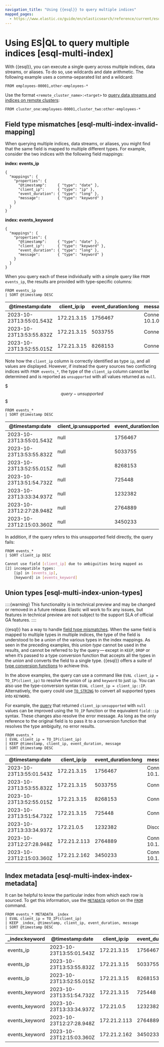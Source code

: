 ```yaml
---
navigation_title: "Using {{esql}} to query multiple indices"
mapped_pages:
  - https://www.elastic.co/guide/en/elasticsearch/reference/current/esql-multi-index.html
---
```




# Using ES|QL to query multiple indices [esql-multi-index]


With {{esql}}, you can execute a single query across multiple indices, data streams, or aliases. To do so, use wildcards and date arithmetic. The following example uses a comma-separated list and a wildcard:

```esql
FROM employees-00001,other-employees-*
```

Use the format `<remote_cluster_name>:<target>` to [query data streams and indices on remote clusters](esql-cross-clusters.md):

```esql
FROM cluster_one:employees-00001,cluster_two:other-employees-*
```


## Field type mismatches [esql-multi-index-invalid-mapping] 

When querying multiple indices, data streams, or aliases, you might find that the same field is mapped to multiple different types. For example, consider the two indices with the following field mappings:

**index: events_ip**

```
{
  "mappings": {
    "properties": {
      "@timestamp":     { "type": "date" },
      "client_ip":      { "type": "ip" },
      "event_duration": { "type": "long" },
      "message":        { "type": "keyword" }
    }
  }
}
```

**index: events_keyword**

```
{
  "mappings": {
    "properties": {
      "@timestamp":     { "type": "date" },
      "client_ip":      { "type": "keyword" },
      "event_duration": { "type": "long" },
      "message":        { "type": "keyword" }
    }
  }
}
```

When you query each of these individually with a simple query like `FROM events_ip`, the results are provided with type-specific columns:

```esql
FROM events_ip
| SORT @timestamp DESC
```

| @timestamp:date | client_ip:ip | event_duration:long | message:keyword |
| --- | --- | --- | --- |
| 2023-10-23T13:55:01.543Z | 172.21.3.15 | 1756467 | Connected to 10.1.0.1 |
| 2023-10-23T13:53:55.832Z | 172.21.3.15 | 5033755 | Connection error |
| 2023-10-23T13:52:55.015Z | 172.21.3.15 | 8268153 | Connection error |

Note how the `client_ip` column is correctly identified as type `ip`, and all values are displayed. However, if instead the query sources two conflicting indices with `FROM events_*`, the type of the `client_ip` column cannot be determined and is reported as `unsupported` with all values returned as `null`.

$$$query-unsupported$$$

```esql
FROM events_*
| SORT @timestamp DESC
```

| @timestamp:date | client_ip:unsupported | event_duration:long | message:keyword |
| --- | --- | --- | --- |
| 2023-10-23T13:55:01.543Z | null | 1756467 | Connected to 10.1.0.1 |
| 2023-10-23T13:53:55.832Z | null | 5033755 | Connection error |
| 2023-10-23T13:52:55.015Z | null | 8268153 | Connection error |
| 2023-10-23T13:51:54.732Z | null | 725448 | Connection error |
| 2023-10-23T13:33:34.937Z | null | 1232382 | Disconnected |
| 2023-10-23T12:27:28.948Z | null | 2764889 | Connected to 10.1.0.2 |
| 2023-10-23T12:15:03.360Z | null | 3450233 | Connected to 10.1.0.3 |

In addition, if the query refers to this unsupported field directly, the query fails:

```esql
FROM events_*
| SORT client_ip DESC
```

```bash
Cannot use field [client_ip] due to ambiguities being mapped as
[2] incompatible types:
    [ip] in [events_ip],
    [keyword] in [events_keyword]
```


## Union types [esql-multi-index-union-types] 

::::{warning} 
This functionality is in technical preview and may be changed or removed in a future release. Elastic will work to fix any issues, but features in technical preview are not subject to the support SLA of official GA features.
::::


{{esql}} has a way to handle [field type mismatches](#esql-multi-index-invalid-mapping). When the same field is mapped to multiple types in multiple indices, the type of the field is understood to be a *union* of the various types in the index mappings. As seen in the preceding examples, this *union type* cannot be used in the results, and cannot be referred to by the query — except in `KEEP`, `DROP` or when it’s passed to a type conversion function that accepts all the types in the *union* and converts the field to a single type. {{esql}} offers a suite of [type conversion functions](https://www.elastic.co/guide/en/elasticsearch/reference/current/esql-functions-operators.html#esql-type-conversion-functions) to achieve this.

In the above examples, the query can use a command like `EVAL client_ip = TO_IP(client_ip)` to resolve the union of `ip` and `keyword` to just `ip`. You can also use the type-conversion syntax `EVAL client_ip = client_ip::IP`. Alternatively, the query could use [`TO_STRING`](https://www.elastic.co/guide/en/elasticsearch/reference/current/esql-functions-operators.html#esql-to_string) to convert all supported types into `KEYWORD`.

For example, the [query](#query-unsupported) that returned `client_ip:unsupported` with `null` values can be improved using the `TO_IP` function or the equivalent `field::ip` syntax. These changes also resolve the error message. As long as the only reference to the original field is to pass it to a conversion function that resolves the type ambiguity, no error results.

```esql
FROM events_*
| EVAL client_ip = TO_IP(client_ip)
| KEEP @timestamp, client_ip, event_duration, message
| SORT @timestamp DESC
```

| @timestamp:date | client_ip:ip | event_duration:long | message:keyword |
| --- | --- | --- | --- |
| 2023-10-23T13:55:01.543Z | 172.21.3.15 | 1756467 | Connected to 10.1.0.1 |
| 2023-10-23T13:53:55.832Z | 172.21.3.15 | 5033755 | Connection error |
| 2023-10-23T13:52:55.015Z | 172.21.3.15 | 8268153 | Connection error |
| 2023-10-23T13:51:54.732Z | 172.21.3.15 | 725448 | Connection error |
| 2023-10-23T13:33:34.937Z | 172.21.0.5 | 1232382 | Disconnected |
| 2023-10-23T12:27:28.948Z | 172.21.2.113 | 2764889 | Connected to 10.1.0.2 |
| 2023-10-23T12:15:03.360Z | 172.21.2.162 | 3450233 | Connected to 10.1.0.3 |


## Index metadata [esql-multi-index-index-metadata] 

It can be helpful to know the particular index from which each row is sourced. To get this information, use the [`METADATA`](https://www.elastic.co/guide/en/elasticsearch/reference/current/esql-metadata-fields.html) option on the [`FROM`](https://www.elastic.co/guide/en/elasticsearch/reference/current/esql-commands.html#esql-from) command.

```esql
FROM events_* METADATA _index
| EVAL client_ip = TO_IP(client_ip)
| KEEP _index, @timestamp, client_ip, event_duration, message
| SORT @timestamp DESC
```

| _index:keyword | @timestamp:date | client_ip:ip | event_duration:long | message:keyword |
| --- | --- | --- | --- | --- |
| events_ip | 2023-10-23T13:55:01.543Z | 172.21.3.15 | 1756467 | Connected to 10.1.0.1 |
| events_ip | 2023-10-23T13:53:55.832Z | 172.21.3.15 | 5033755 | Connection error |
| events_ip | 2023-10-23T13:52:55.015Z | 172.21.3.15 | 8268153 | Connection error |
| events_keyword | 2023-10-23T13:51:54.732Z | 172.21.3.15 | 725448 | Connection error |
| events_keyword | 2023-10-23T13:33:34.937Z | 172.21.0.5 | 1232382 | Disconnected |
| events_keyword | 2023-10-23T12:27:28.948Z | 172.21.2.113 | 2764889 | Connected to 10.1.0.2 |
| events_keyword | 2023-10-23T12:15:03.360Z | 172.21.2.162 | 3450233 | Connected to 10.1.0.3 |

